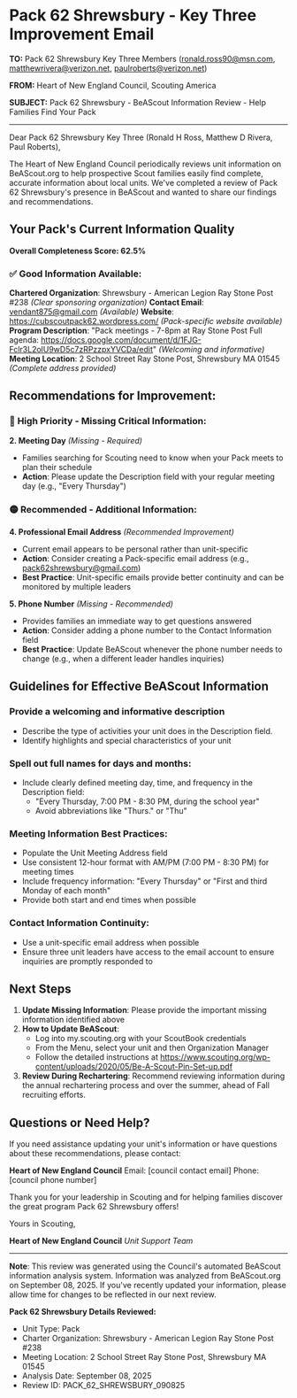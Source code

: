 # Pack 62 Shrewsbury - Key Three Improvement Email

**TO:** Pack 62 Shrewsbury Key Three Members (ronald.ross90@msn.com, matthewrivera@verizon.net, paulroberts@verizon.net)

**FROM:** Heart of New England Council, Scouting America

**SUBJECT:** Pack 62 Shrewsbury - BeAScout Information Review - Help Families Find Your Pack

---

Dear Pack 62 Shrewsbury Key Three (Ronald H Ross, Matthew D Rivera, Paul Roberts),

The Heart of New England Council periodically reviews unit information on BeAScout.org to help prospective Scout families easily find complete, accurate information about local units. We've completed a review of Pack 62 Shrewsbury's presence in BeAScout and wanted to share our findings and recommendations.

## Your Pack's Current Information Quality

**Overall Completeness Score: 62.5%**

### ✅ **Good Information Available:**
**Chartered Organization**: Shrewsbury - American Legion Ray Stone Post #238 *(Clear sponsoring organization)*
**Contact Email**: vendant875@gmail.com *(Available)*
**Website**: https://cubscoutpack62.wordpress.com/ *(Pack-specific website available)*
**Program Description**: "Pack meetings - 7-8pm at Ray Stone Post Full agenda: https://docs.google.com/document/d/1FJG-Fclr3L2olU9wD5c7zRPzzpxYVCDa/edit" *(Welcoming and informative)*
**Meeting Location**: 2 School Street Ray Stone Post, Shrewsbury MA 01545 *(Complete address provided)*

## Recommendations for Improvement:

### 🔴 **High Priority - Missing Critical Information:**

**2. Meeting Day** *(Missing - Required)*
- Families searching for Scouting need to know when your Pack meets to plan their schedule
- **Action**: Please update the Description field with your regular meeting day (e.g., "Every Thursday")

### 🟡 **Recommended - Additional Information:**

**4. Professional Email Address** *(Recommended Improvement)*
- Current email appears to be personal rather than unit-specific
- **Action**: Consider creating a Pack-specific email address (e.g., pack62shrewsbury@gmail.com)
- **Best Practice**: Unit-specific emails provide better continuity and can be monitored by multiple leaders

**5. Phone Number** *(Missing - Recommended)*
- Provides families an immediate way to get questions answered
- **Action**: Consider adding a phone number to the Contact Information field
- **Best Practice**: Update BeAScout whenever the phone number needs to change (e.g., when a different leader handles inquiries)

## Guidelines for Effective BeAScout Information

### **Provide a welcoming and informative description**
- Describe the type of activities your unit does in the Description field.
- Identify highlights and special characteristics of your unit

### **Spell out full names for days and months:**
- Include clearly defined meeting day, time, and frequency in the Description field:
  - "Every Thursday, 7:00 PM - 8:30 PM, during the school year"
  - Avoid abbreviations like "Thurs." or "Thu"

### **Meeting Information Best Practices:**
- Populate the Unit Meeting Address field
- Use consistent 12-hour format with AM/PM (7:00 PM - 8:30 PM) for meeting times
- Include frequency information: "Every Thursday" or "First and third Monday of each month"
- Provide both start and end times when possible

### **Contact Information Continuity:**
- Use a unit-specific email address when possible
- Ensure three unit leaders have access to the email account to ensure inquiries are promptly responded to

## Next Steps

1. **Update Missing Information**: Please provide the important missing information identified above
2. **How to Update BeAScout**: 
   - Log into my.scouting.org with your ScoutBook credentials
   - From the Menu, select your unit and then Organization Manager
   - Follow the detailed instructions at
     https://www.scouting.org/wp-content/uploads/2020/05/Be-A-Scout-Pin-Set-up.pdf
3. **Review During Rechartering**: Recommend reviewing information during the annual rechartering process and over the summer, ahead of Fall recruiting efforts.

## Questions or Need Help?

If you need assistance updating your unit's information or have questions about these recommendations, please contact:

**Heart of New England Council**
Email: [council contact email]
Phone: [council phone number]

Thank you for your leadership in Scouting and for helping families discover the great program Pack 62 Shrewsbury offers!

Yours in Scouting,

**Heart of New England Council**
*Unit Support Team*

---

**Note**: This review was generated using the Council's automated BeAScout information analysis system. Information was analyzed from BeAScout.org on September 08, 2025. If you've recently updated your information, please allow time for changes to be reflected in our next review.

**Pack 62 Shrewsbury Details Reviewed:**
- Unit Type: Pack
- Charter Organization: Shrewsbury - American Legion Ray Stone Post #238
- Meeting Location: 2 School Street Ray Stone Post, Shrewsbury MA 01545
- Analysis Date: September 08, 2025
- Review ID: PACK_62_SHREWSBURY_090825